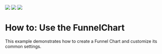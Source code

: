 <!-- default badges list -->
![](https://img.shields.io/endpoint?url=https://codecentral.devexpress.com/api/v1/VersionRange/128567258/18.1.3%2B)
[![](https://img.shields.io/badge/Open_in_DevExpress_Support_Center-FF7200?style=flat-square&logo=DevExpress&logoColor=white)](https://supportcenter.devexpress.com/ticket/details/T557175)
[![](https://img.shields.io/badge/📖_How_to_use_DevExpress_Examples-e9f6fc?style=flat-square)](https://docs.devexpress.com/GeneralInformation/403183)
<!-- default badges end -->
# How to: Use the FunnelChart


<p>This example demonstrates how to create a Funnel Chart and customize its common settings.</p>

<br/>


